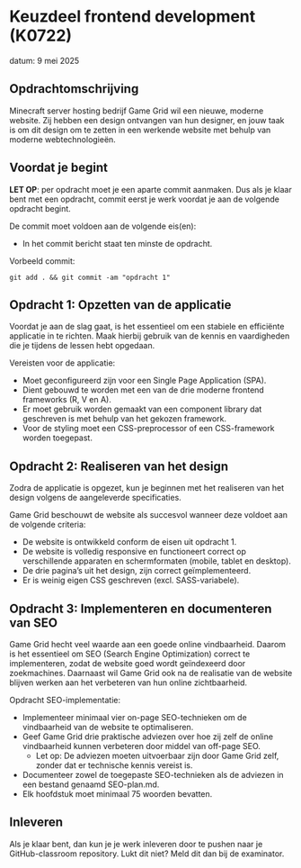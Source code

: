 # Keuzdeel frontend development (K0722)
datum: 9 mei 2025

## Opdrachtomschrijving
Minecraft server hosting bedrijf Game Grid wil een nieuwe, moderne website. Zij hebben een design ontvangen van hun designer, en jouw taak is om dit design om te zetten in een werkende website met behulp van moderne webtechnologieën.

## Voordat je begint
**LET OP**: per opdracht moet je een aparte commit aanmaken. Dus als je klaar bent met een opdracht, commit eerst je werk voordat je aan de volgende opdracht begint.

De commit moet voldoen aan de volgende eis(en):
- In het commit bericht staat ten minste de opdracht.

Vorbeeld commit:
```
git add . && git commit -am "opdracht 1"
```

## Opdracht 1: Opzetten van de applicatie
Voordat je aan de slag gaat, is het essentieel om een stabiele en efficiënte applicatie in te richten. Maak hierbij gebruik van de kennis en vaardigheden die je tijdens de lessen hebt opgedaan.

Vereisten voor de applicatie:
- Moet geconfigureerd zijn voor een Single Page Application (SPA).
- Dient gebouwd te worden met een van de drie moderne frontend frameworks (R, V en A).
- Er moet gebruik worden gemaakt van een component library dat geschreven is met behulp van het gekozen framework.
- Voor de styling moet een CSS-preprocessor of een CSS-framework worden toegepast.

## Opdracht 2: Realiseren van het design
Zodra de applicatie is opgezet, kun je beginnen met het realiseren van het design volgens de aangeleverde specificaties.

Game Grid beschouwt de website als succesvol wanneer deze voldoet aan de volgende criteria:
- De website is ontwikkeld conform de eisen uit opdracht 1.
- De website is volledig responsive en functioneert correct op verschillende apparaten en schermformaten (mobile, tablet en desktop).
- De drie pagina’s uit het design, zijn correct geïmplementeerd.
- Er is weinig eigen CSS geschreven (excl. SASS-variabele).

## Opdracht 3: Implementeren en documenteren van SEO
Game Grid hecht veel waarde aan een goede online vindbaarheid. Daarom is het essentieel om SEO (Search Engine Optimization) correct te implementeren, zodat de website goed wordt geïndexeerd door zoekmachines. Daarnaast wil Game Grid ook na de realisatie van de website blijven werken aan het verbeteren van hun online zichtbaarheid.

Opdracht SEO-implementatie:
- Implementeer minimaal vier on-page SEO-technieken om de vindbaarheid van de website te optimaliseren.
- Geef Game Grid drie praktische adviezen over hoe zij zelf de online vindbaarheid kunnen verbeteren door middel van off-page SEO.
  - Let op: De adviezen moeten uitvoerbaar zijn door Game Grid zelf, zonder dat er technische kennis vereist is.
- Documenteer zowel de toegepaste SEO-technieken als de adviezen in een bestand genaamd SEO-plan.md.
- Elk hoofdstuk moet minimaal 75 woorden bevatten.

## Inleveren
Als je klaar bent, dan kun je je werk inleveren door te pushen naar je GitHub-classroom repository. Lukt dit niet? Meld dit dan bij de examinator.